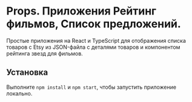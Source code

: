 # Props. Приложения Рейтинг фильмов, Список предложений.

Простые приложения на React и TypeScript для отображения списка товаров с Etsy из JSON-файла с деталями товаров и компонентом рейтинга звезд для фильмов.

## Установка

Выполните `npm install` и `npm start`, чтобы запустить приложение локально.